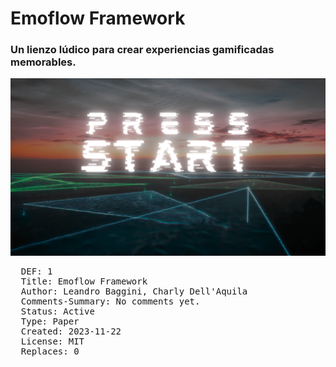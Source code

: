 # Emoflow Framework
### Un lienzo lúdico para crear experiencias gamificadas memorables.

![Iniciemos la aventura](https://github.com/leandrobaggini/emoflow/blob/main/assets/images/image1-4.png) 

<pre>
  DEF: 1
  Title: Emoflow Framework
  Author: Leandro Baggini, Charly Dell'Aquila
  Comments-Summary: No comments yet.
  Status: Active
  Type: Paper
  Created: 2023-11-22
  License: MIT
  Replaces: 0
</pre>
